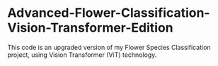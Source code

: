 # Advanced-Flower-Classification-Vision-Transformer-Edition
This code is an upgraded version of my Flower Species Classification project, using Vision Transformer (ViT) technology.
